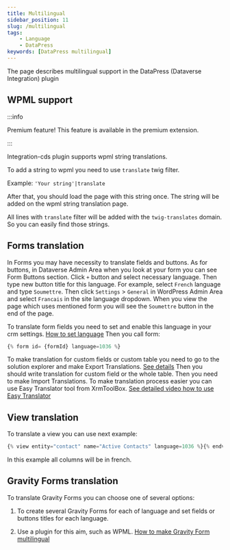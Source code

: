 ```yaml
---
title: Multilingual
sidebar_position: 11
slug: /multilingual
tags:
    - Language
    - DataPress
keywords: [DataPress multilingual]  
---
```


The page describes multilingual support in the DataPress (Dataverse Integration) plugin

## WPML support 

:::info

Premium feature! This feature is available in the premium extension.

:::

Integration-cds plugin supports wpml string translations. 

To add a string to wpml you need to use `translate` twig filter.

Example: `'Your string'|translate`

After that, you should load the page with this string once. The string will be added on the wpml string translation page.

All lines with `translate` filter will be added with the `twig-translates` domain. So you can easily find those strings.

## Forms translation

In Forms you may have necessity to translate fields and buttons. 
As for buttons, in Dataverse Admin Area when you look at your form you can see Form Buttons section. Click `+` button and select necessary language. Then type new button title for this language. For example, select `French` language and type `Soumettre`.
Then  click `Settings` > `General` in WordPress Admin Area and select `Francais` in the site language dropdown. When you view the page which uses mentioned form you will see the `Soumettre` button in the end of the page.

To translate form fields you need to set and enable this language in your crm settings. [How to set language](https://learn.microsoft.com/en-us/dynamics365/customerengagement/on-premises/admin/enable-languages?view=op-9-1)
Then you call form:

```php
{% form id= {formId} language=1036 %}
```

To make translation for custom fields or custom table you need to go to the solution explorer and make Export Translations. [See details](https://learn.microsoft.com/en-us/dynamics365/customerengagement/on-premises/customize/export-customized-entity-field-text-translation?view=op-9-1) 
Then you should write translation for custom field or the whole table. Then you need to make Import Translations.
To make translation process easier you can use Easy Translator tool from XrmToolBox. 
[See detailed video how to use Easy Translator](https://www.youtube.com/watch?v=BNMVt-uhBbQ)

## View translation

To translate a view you can use next example:

```php
{% view entity="contact" name="Active Contacts" language=1036 %}{% endview %}
```

In this example all columns will be in french.

## Gravity Forms translation

To translate Gravity Forms you can choose one of several options:

1. To create several Gravity Forms for each of language and set fields or buttons titles for each language.

2. Use a plugin for this aim, such as WPML.
[How to make Gravity Form multilingual](https://wpml.org/documentation/related-projects/gravity-forms-multilingual/)